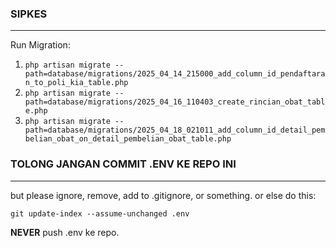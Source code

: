 ### SIPKES
<hr>
Run Migration:

1. ```php artisan migrate --path=database/migrations/2025_04_14_215000_add_column_id_pendaftaran_to_poli_kia_table.php```
2. ```php artisan migrate --path=database/migrations/2025_04_16_110403_create_rincian_obat_table.php```
3. ```php artisan migrate --path=database/migrations/2025_04_18_021011_add_column_id_detail_pembelian_obat_on_detail_pembelian_obat_table.php```

### TOLONG JANGAN COMMIT .ENV KE REPO INI
<hr>
but please ignore, remove, add to .gitignore, or something. or else do this:

```git update-index --assume-unchanged .env```

<b>NEVER</b> push .env ke repo.

